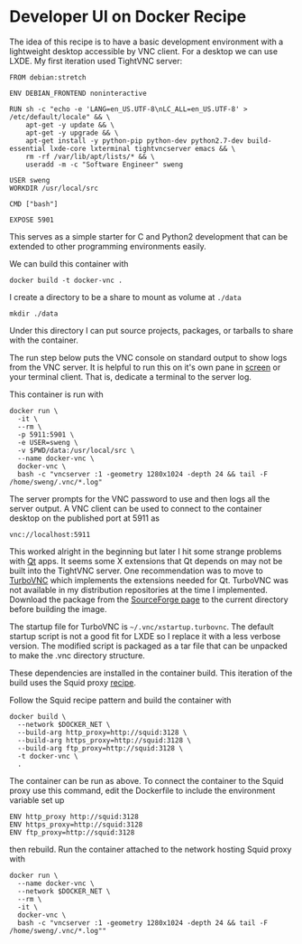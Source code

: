 # Developer UI on Docker Recipe

The idea of this recipe is to have a basic development environment
with a lightweight desktop accessible by VNC client. For a desktop
we can use LXDE. My first iteration used TightVNC server:

```
FROM debian:stretch

ENV DEBIAN_FRONTEND noninteractive

RUN sh -c "echo -e 'LANG=en_US.UTF-8\nLC_ALL=en_US.UTF-8' > /etc/default/locale" && \
    apt-get -y update && \
    apt-get -y upgrade && \
    apt-get install -y python-pip python-dev python2.7-dev build-essential lxde-core lxterminal tightvncserver emacs && \
    rm -rf /var/lib/apt/lists/* && \
    useradd -m -c "Software Engineer" sweng

USER sweng
WORKDIR /usr/local/src

CMD ["bash"]

EXPOSE 5901
```

This serves as a simple starter for C and Python2 development that can be extended
to other programming environments easily.

We can build this container with

```
docker build -t docker-vnc .
```

I create a directory to be a share to mount as volume at ```./data```

```
mkdir ./data
```

Under this directory I can put source projects, packages, or tarballs to share
with the container. 

The run step below puts the VNC console on standard output to show logs from the VNC server.
It is helpful to run this on it's own pane in [screen](https://www.gnu.org/software/screen/) or your terminal client.
That is, dedicate a terminal to the server log.

This container is run with

```
docker run \
  -it \
  --rm \
  -p 5911:5901 \
  -e USER=sweng \
  -v $PWD/data:/usr/local/src \
  --name docker-vnc \
  docker-vnc \
  bash -c "vncserver :1 -geometry 1280x1024 -depth 24 && tail -F /home/sweng/.vnc/*.log"
```

The server prompts for the VNC password to use and then logs all the server output.
A VNC client can be used to connect to the container desktop on the published port at 5911 as

```
vnc://localhost:5911
```

This worked alright in the beginning but later I hit some strange problems with [Qt](https://www.qt.io) apps.
It seems some X extensions that Qt depends on may not be built into the TightVNC server.
One recommendation was to move to [TurboVNC](https://www.turbovnc.org) which implements the extensions needed for Qt.
TurboVNC was not available in my distribution repositories at the time I implemented.
Download the package from the [SourceForge page](https://sourceforge.net/projects/turbovnc/) 
to the current directory before building the image.

The startup file for TurboVNC is ```~/.vnc/xstartup.turbovnc```. The default startup script is
not a good fit for LXDE so I replace it with a less verbose version. The modified script is
packaged as a tar file that can be unpacked to make the .vnc directory structure.

These dependencies are installed in the container build. This iteration of the build
uses the Squid proxy [recipe](../squid/README.md).

Follow the Squid recipe pattern and build the container with

```
docker build \
  --network $DOCKER_NET \
  --build-arg http_proxy=http://squid:3128 \
  --build-arg https_proxy=http://squid:3128 \
  --build-arg ftp_proxy=http://squid:3128 \
  -t docker-vnc \
  .

```

The container can be run as above.
To connect the container to the Squid proxy use this command, edit
the Dockerfile to include the environment variable set up 

```
ENV http_proxy http://squid:3128
ENV https_proxy=http://squid:3128
ENV ftp_proxy=http://squid:3128
```

then rebuild. Run the container attached to the network hosting Squid proxy with

```
docker run \
  --name docker-vnc \
  --network $DOCKER_NET \
  --rm \
  -it \
  docker-vnc \
  bash -c "vncserver :1 -geometry 1280x1024 -depth 24 && tail -F /home/sweng/.vnc/*.log""
```


